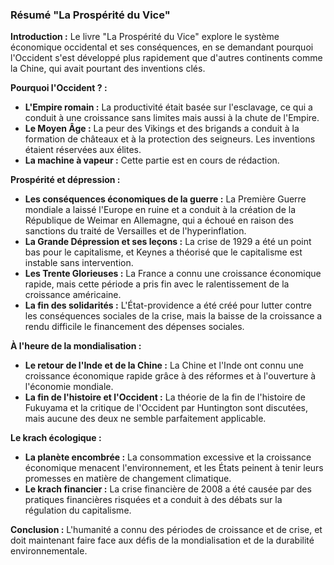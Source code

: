 ### Résumé "La Prospérité du Vice"

**Introduction :**
Le livre "La Prospérité du Vice" explore le système économique occidental et ses conséquences, en se demandant pourquoi l'Occident s'est développé plus rapidement que d'autres continents comme la Chine, qui avait pourtant des inventions clés.

**Pourquoi l'Occident ? :**
- **L'Empire romain :** La productivité était basée sur l'esclavage, ce qui a conduit à une croissance sans limites mais aussi à la chute de l'Empire.
- **Le Moyen Âge :** La peur des Vikings et des brigands a conduit à la formation de châteaux et à la protection des seigneurs. Les inventions étaient réservées aux élites.
- **La machine à vapeur :** Cette partie est en cours de rédaction.

**Prospérité et dépression :**
- **Les conséquences économiques de la guerre :** La Première Guerre mondiale a laissé l'Europe en ruine et a conduit à la création de la République de Weimar en Allemagne, qui a échoué en raison des sanctions du traité de Versailles et de l'hyperinflation.
- **La Grande Dépression et ses leçons :** La crise de 1929 a été un point bas pour le capitalisme, et Keynes a théorisé que le capitalisme est instable sans intervention.
- **Les Trente Glorieuses :** La France a connu une croissance économique rapide, mais cette période a pris fin avec le ralentissement de la croissance américaine.
- **La fin des solidarités :** L'État-providence a été créé pour lutter contre les conséquences sociales de la crise, mais la baisse de la croissance a rendu difficile le financement des dépenses sociales.

**À l'heure de la mondialisation :**
- **Le retour de l'Inde et de la Chine :** La Chine et l'Inde ont connu une croissance économique rapide grâce à des réformes et à l'ouverture à l'économie mondiale.
- **La fin de l'histoire et l'Occident :** La théorie de la fin de l'histoire de Fukuyama et la critique de l'Occident par Huntington sont discutées, mais aucune des deux ne semble parfaitement applicable.

**Le krach écologique :**
- **La planète encombrée :** La consommation excessive et la croissance économique menacent l'environnement, et les États peinent à tenir leurs promesses en matière de changement climatique.
- **Le krach financier :** La crise financière de 2008 a été causée par des pratiques financières risquées et a conduit à des débats sur la régulation du capitalisme.

**Conclusion :**
L'humanité a connu des périodes de croissance et de crise, et doit maintenant faire face aux défis de la mondialisation et de la durabilité environnementale.